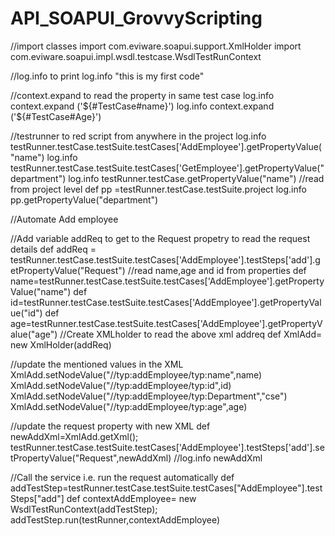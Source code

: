 # API_SOAPUI_GrovvyScripting

//import classes
import com.eviware.soapui.support.XmlHolder
import com.eviware.soapui.impl.wsdl.testcase.WsdlTestRunContext

//log.info to print
log.info "this is my first code"

//context.expand to read the property in same test case
log.info context.expand ('${#TestCase#name}')
log.info context.expand ('${#TestCase#Age}')

//testrunner to red script from anywhere in the project
log.info testRunner.testCase.testSuite.testCases['AddEmployee'].getPropertyValue("name")
log.info testRunner.testCase.testSuite.testCases['GetEmployee'].getPropertyValue("department")
log.info testRunner.testCase.getPropertyValue("name")
//read from project level
def pp =testRunner.testCase.testSuite.project
log.info pp.getPropertyValue("department")

//Automate Add employee

//Add variable addReq to get to the Request propetry to read the request details
def addReq = testRunner.testCase.testSuite.testCases['AddEmployee'].testSteps['add'].getPropertyValue("Request") 
//read name,age and id from properties
def name=testRunner.testCase.testSuite.testCases['AddEmployee'].getPropertyValue("name") 
def id=testRunner.testCase.testSuite.testCases['AddEmployee'].getPropertyValue("id") 
def age=testRunner.testCase.testSuite.testCases['AddEmployee'].getPropertyValue("age") 
//Create XMLholder to read the above xml addreq
def XmlAdd= new XmlHolder(addReq)

//update the mentioned values in the XML
XmlAdd.setNodeValue("//typ:addEmployee/typ:name",name)
XmlAdd.setNodeValue("//typ:addEmployee/typ:id",id)
XmlAdd.setNodeValue("//typ:addEmployee/typ:Department","cse")
XmlAdd.setNodeValue("//typ:addEmployee/typ:age",age)

//update the request property with new XML
def newAddXml=XmlAdd.getXml();
testRunner.testCase.testSuite.testCases['AddEmployee'].testSteps['add'].setPropertyValue("Request",newAddXml)
//log.info newAddXml

//Call the service i.e. run the request automatically
def addTestStep=testRunner.testCase.testSuite.testCases["AddEmployee"].testSteps["add"]
def contextAddEmployee= new WsdlTestRunContext(addTestStep); 
addTestStep.run(testRunner,contextAddEmployee)
